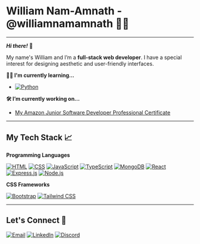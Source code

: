 # William Nam-Amnath - @williamnamamnath 👨‍💻

------------

***Hi there!*** 👋 


My name's William and I’m a **full-stack web developer**. I have a special interest for designing aesthetic and user-friendly interfaces. 

**👨‍💻 I'm currently learning...** 
- <a href="https://www.python.org/" target="_blank"><img alt="Python" src="https://img.shields.io/badge/Python-3776AB?style=for-the-badge&logo=python&logoColor=white" alt="Python Badge"></a>


**🛠️ I’m currently working on...**
- [My Amazon Junior Software Developer Professional Certificate](https://www.coursera.org/professional-certificates/amazon-junior-software-developer)



------------

## My Tech Stack 📈

**Programming Languages**

<a href="https://www.w3schools.com/html/" target="_blank"><img alt="HTML" src="https://img.shields.io/badge/HTML-E34F26.svg?logo=html5&logoColor=white"></a>
<a href="https://www.w3schools.com/css/" target="_blank"><img alt="CSS" src="https://img.shields.io/badge/CSS-1572B6.svg?logo=css3&logoColor=white"></a>
<a href="https://www.javascript.com" target="_blank"><img alt="JavaScript" src="https://img.shields.io/badge/JavaScript-F7DF1E.svg?logo=javascript&logoColor=black"></a>
<a href="https://www.typescriptlang.org/" target="_blank"><img alt="TypeScript" src="https://img.shields.io/badge/TypeScript-007ACC.svg?logo=typescript&logoColor=white"></a> 
<a href="https://www.mongodb.com" target="_blank"><img alt="MongoDB" src ="https://img.shields.io/badge/MongoDB-4ea94b.svg?logo=mongodb&logoColor=white"></a>
<a href="https://www.react.dev" target="_blank"><img alt="React" src="https://img.shields.io/badge/React-20232a.svg?logo=react&logoColor=%2361DAFB"></a>
<a href="https://www.expressjs.com" target="_blank"><img alt="Express.js" src="https://img.shields.io/badge/Express.js-404d59.svg?logo=express&logoColor=white"></a>
<a href="https://www.nodejs.org/en" target="_blank"><img alt="Node.js" src="https://img.shields.io/badge/Node.js-43853D.svg?logo=node.js&logoColor=white"></a>

**CSS Frameworks**

<a href="https://www.getbootstrap.com" target="_blank"><img alt="Bootstrap" src="https://img.shields.io/badge/Bootstrap-%23563D7C?style=for-the-badge&logo=bootstrap&logoColor=white"></a>
<a href="https://www.tailwindcss.com" target="_blank"><img alt="Tailwind CSS" src="https://img.shields.io/badge/Tailwind_CSS-%2338B2AC?style=for-the-badge&logo=tailwind-css&logoColor=white"></a>

-------------

## Let's Connect 🤝

<a href="mailto:william.nam-amnath@mail.mcgill.ca"><img src="https://img.shields.io/badge/Email-D14836?style=for-the-badge&logo=gmail&logoColor=white" alt="Email"></a>
<a href="https://www.linkedin.com/in/william-nam-amnath/"><img src="https://img.shields.io/badge/LinkedIn-0077B5?style=for-the-badge&logo=linkedin&logoColor=white" alt="LinkedIn"></a>
<a href="https://discord.com/users/467529768623931394"><img src="https://img.shields.io/badge/Discord-5865F2?style=for-the-badge&logo=discord&logoColor=white" alt="Discord"></a>
